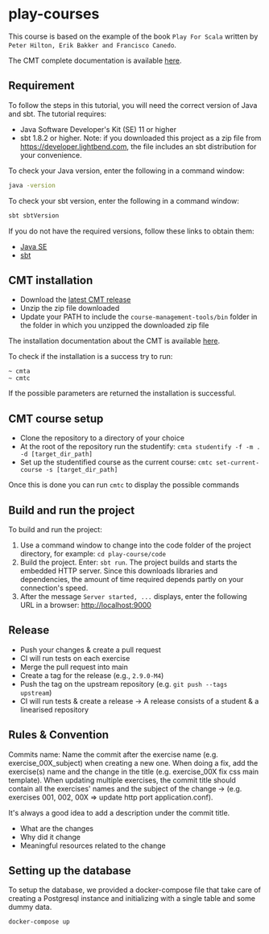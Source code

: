 # play-courses

This course is based on the example of the book `Play For Scala` written by `Peter Hilton, Erik Bakker and Francisco Canedo`.

The CMT complete documentation is available [here](http://cmt.lunatech.com/docs/getting_started).

## Requirement

To follow the steps in this tutorial, you will need the correct version of Java and sbt. The tutorial requires:

* Java Software Developer's Kit (SE) 11 or higher
* sbt 1.8.2 or higher. Note: if you downloaded this project as a zip file from https://developer.lightbend.com, the file includes an sbt distribution for your convenience.

To check your Java version, enter the following in a command window:

```bash
java -version
```

To check your sbt version, enter the following in a command window:

```bash
sbt sbtVersion
```

If you do not have the required versions, follow these links to obtain them:

* [Java SE](http://www.oracle.com/technetwork/java/javase/downloads/index.html)
* [sbt](http://www.scala-sbt.org/download.html)

## CMT installation

- Download the [latest CMT release](https://github.com/lunatech-labs/course-management-tools/releases)
- Unzip the zip file downloaded
- Update your PATH to include the `course-management-tools/bin` folder in
  the folder in which you unzipped the downloaded zip file

The installation documentation about the CMT is available [here](http://cmt.lunatech.com/docs/install).

To check if the installation is a success try to run:

```
~ cmta
~ cmtc
```

If the possible parameters are returned the installation is successful.

## CMT course setup

- Clone the repository to a directory of your choice
- At the root of the repository run the studentify: `cmta studentify -f -m . -d [target_dir_path]`
- Set up the studentified course as the current course: `cmtc set-current-course -s [target_dir_path]`

Once this is done you can run `cmtc` to display the possible commands

## Build and run the project

To build and run the project:

1. Use a command window to change into the code folder of the project directory, for example: `cd play-course/code`
2. Build the project. Enter: `sbt run`. The project builds and starts the embedded HTTP server. Since this downloads libraries and dependencies, the amount of time required depends partly on your connection's speed.
3. After the message `Server started, ...` displays, enter the following URL in a browser: [http://localhost:9000](http://localhost:9000)

## Release

- Push your changes & create a pull request
- CI will run tests on each exercise
- Merge the pull request into main
- Create a tag for the release (e.g., `2.9.0-M4`)
- Push the tag on the upstream repository (e.g. `git push --tags upstream`)
- CI will run tests & create a release -> A release consists of a student & a linearised repository

## Rules & Convention

Commits name:
Name the commit after the exercise name (e.g. exercise_00X_subject) when creating a new one.
When doing a fix, add the exercise(s) name and the change in the title (e.g. exercise_00X fix css main template).
When updating multiple exercises, the commit title should contain all the exercises' names and the subject of the change -> (e.g. exercises 001, 002, 00X => update http port application.conf).

It's always a good idea to add a description under the commit title.
- What are the changes
- Why did it change
- Meaningful resources related to the change

## Setting up the database

To setup the database, we provided a docker-compose file that take care of creating a Postgresql instance and initializing with a single table and some dummy data.

```
docker-compose up
```
